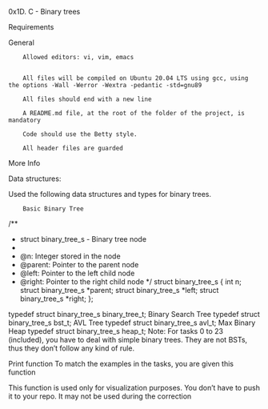 0x1D. C - Binary trees

Requirements

General

        Allowed editors: vi, vim, emacs


        All files will be compiled on Ubuntu 20.04 LTS using gcc, using the options -Wall -Werror -Wextra -pedantic -std=gnu89

        All files should end with a new line

        A README.md file, at the root of the folder of the project, is mandatory

        Code should use the Betty style.
        
        All header files are guarded

More Info

Data structures:

Used the following data structures and types for binary trees.

        Basic Binary Tree
 /**
 * struct binary_tree_s - Binary tree node
 *
 * @n: Integer stored in the node
 * @parent: Pointer to the parent node
 * @left: Pointer to the left child node
 * @right: Pointer to the right child node
 */
struct binary_tree_s
{
    int n;
    struct binary_tree_s *parent;
    struct binary_tree_s *left;
    struct binary_tree_s *right;
};

typedef struct binary_tree_s binary_tree_t;
Binary Search Tree
typedef struct binary_tree_s bst_t;
AVL Tree
typedef struct binary_tree_s avl_t;
Max Binary Heap
typedef struct binary_tree_s heap_t;
Note: For tasks 0 to 23 (included), you have to deal with simple binary trees. They are not BSTs, thus they don’t follow any kind of rule.

Print function
To match the examples in the tasks, you are given this function

This function is used only for visualization purposes. You don’t have to push it to your repo. It may not be used during the correction

